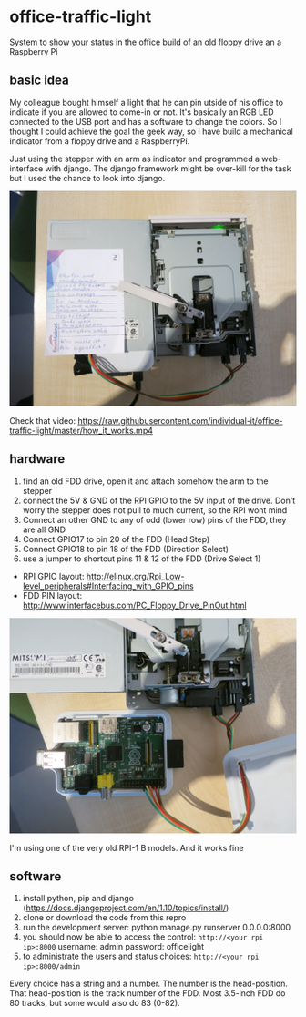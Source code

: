 # office-traffic-light
System to show your status in the office build of an old floppy drive an a Raspberry Pi

## basic idea

My colleague bought himself a light that he can pin utside of his office to indicate if you are allowed to come-in or not. It's basically an RGB LED connected to the USB port and has a software to change the colors.
So I thought I could achieve the goal the geek way, so I have build a mechanical indicator from a floppy drive and a RaspberryPi.

Just using the stepper with an arm as indicator and programmed a web-interface with django. The django framework might be over-kill for the task but I used the chance to look into django.

![mechanical office indicator](https://raw.githubusercontent.com/individual-it/office-traffic-light/master/finished.jpg)

Check that video: https://raw.githubusercontent.com/individual-it/office-traffic-light/master/how_it_works.mp4

## hardware

1. find an old FDD drive, open it and attach somehow the arm to the stepper
2. connect the 5V & GND of the RPI GPIO to the 5V input of the drive. Don't worry the stepper does not pull to much current, so the RPI wont mind
3. Connect an other GND to any of odd (lower row) pins of the FDD, they are all GND
4. Connect GPIO17 to pin 20 of the FDD (Head Step)
5. Connect GPIO18 to pin 18 of the FDD (Direction Select)
6. use a jumper to shortcut pins 11 & 12 of the FDD (Drive Select 1)

- RPI GPIO layout: http://elinux.org/Rpi_Low-level_peripherals#Interfacing_with_GPIO_pins
- FDD PIN layout: http://www.interfacebus.com/PC_Floppy_Drive_PinOut.html

![open up the office traffic light](https://raw.githubusercontent.com/individual-it/office-traffic-light/master/open.jpg)

I'm using one of the very old RPI-1 B models. And it works fine

## software

1. install python, pip and django (https://docs.djangoproject.com/en/1.10/topics/install/)
2. clone or download the code from this repro
3. run the development server: python manage.py runserver 0.0.0.0:8000
4. you should now be able to access the control: `http://<your rpi ip>:8000`
username: admin password: officelight
5. to administrate the users and status choices: `http://<your rpi ip>:8000/admin`

Every choice has a string and a number. The number is the head-position. That head-position is the track number of the FDD. Most 3.5-inch FDD do 80 tracks, but some would also do 83 (0-82).


